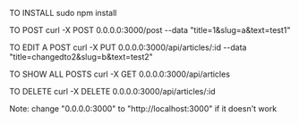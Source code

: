 TO INSTALL
sudo npm install

TO POST
curl -X POST 0.0.0.0:3000/post --data "title=1&slug=a&text=test1"

TO EDIT A POST
curl -X  PUT 0.0.0.0:3000/api/articles/:id --data "title=changedto2&slug=b&text=test2"

TO SHOW ALL POSTS
curl -X  GET 0.0.0.0:3000/api/articles

TO DELETE
curl -X DELETE 0.0.0.0:3000/api/articles/:id

Note: change "0.0.0.0:3000" to "http://localhost:3000" if it doesn't work